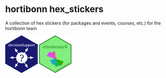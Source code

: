 # hortibonn hex_stickers

A collection of hex stickers (for packages and events, courses, etc.) for the hortibonn team

[<img src="https://raw.githubusercontent.com/hortibonn/hex_stickers/main/decisionSupport/decisionSupport.png" height="120"/>](https://cran.r-project.org/web/packages/decisionSupport/index.html)
[<img src="https://raw.githubusercontent.com/CWWhitney/ethnobotanyR/master/vignettes/ethnobotanyR.png" height="120"/>](https://github.com/CWWhitney/ethnobotanyR)
